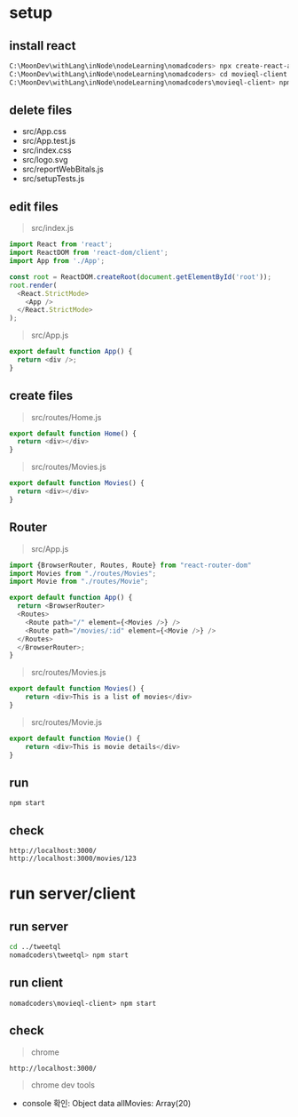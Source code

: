 # setup

## install react

```bash
C:\MoonDev\withLang\inNode\nodeLearning\nomadcoders> npx create-react-app movieql-client
C:\MoonDev\withLang\inNode\nodeLearning\nomadcoders> cd movieql-client
C:\MoonDev\withLang\inNode\nodeLearning\nomadcoders\movieql-client> npm i @apollo/client graphql react-router-dom  #  강좌에서는 react-router-dom@6로 되어 있음
```

## delete files
- src/App.css
- src/App.test.js
- src/index.css
- src/logo.svg
- src/reportWebBitals.js
- src/setupTests.js

## edit files

> src/index.js
```javascript
import React from 'react';
import ReactDOM from 'react-dom/client';
import App from './App';

const root = ReactDOM.createRoot(document.getElementById('root'));
root.render(
  <React.StrictMode>
    <App />
  </React.StrictMode>
);
```

> src/App.js
```javascript
export default function App() {
  return <div />;
}
```

## create files
> src/routes/Home.js
```javascript
export default function Home() {
  return <div></div>
}
```

> src/routes/Movies.js
```javascript
export default function Movies() {
  return <div></div>
}
```

## Router
> src/App.js
```javascript
import {BrowserRouter, Routes, Route} from "react-router-dom"
import Movies from "./routes/Movies";
import Movie from "./routes/Movie";

export default function App() {
  return <BrowserRouter>
  <Routes>
    <Route path="/" element={<Movies />} />
    <Route path="/movies/:id" element={<Movie />} />
  </Routes>
  </BrowserRouter>;
}
```

> src/routes/Movies.js
```javascript
export default function Movies() {
    return <div>This is a list of movies</div>
}
```

> src/routes/Movie.js
```javascript
export default function Movie() {
    return <div>This is movie details</div>
}
```

## run
```
npm start
```

## check
```
http://localhost:3000/
http://localhost:3000/movies/123
```

# run server/client

## run server
```bash
cd ../tweetql
nomadcoders\tweetql> npm start
```

## run client
```
nomadcoders\movieql-client> npm start
```

## check
> chrome
```
http://localhost:3000/
```

> chrome dev tools
- console 확인: Object data allMovies: Array(20)